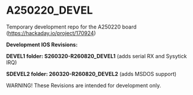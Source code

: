 # A250220_DEVEL
Temporary development repo for the A250220 board (https://hackaday.io/project/170924)

**Development IOS Revisions:**

**DEVEL1 folder: S260320-R260820_DEVEL1** (adds serial RX and Sysytick IRQ)

**SDEVEL2 folder: 260320-R260820_DEVEL2** (adds MSDOS support)

WARNING! These Revisions are intended for development only.
